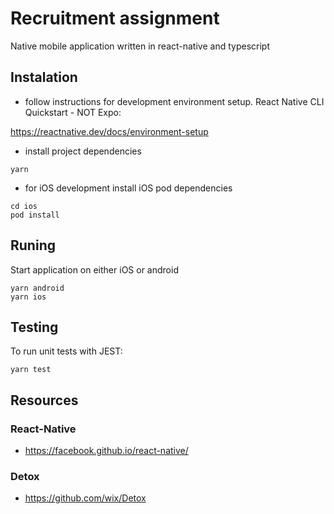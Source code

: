 # Recruitment assignment
Native mobile application written in react-native and typescript

## Instalation 
- follow instructions for development environment setup. React Native CLI Quickstart - NOT Expo: 

https://reactnative.dev/docs/environment-setup

- install project dependencies
```
yarn
```

- for iOS development install iOS pod dependencies
```
cd ios
pod install
```

## Runing
Start application on either iOS or android
```
yarn android
yarn ios
```


## Testing
To run unit tests with JEST:
```
yarn test
```


## Resources
### React-Native
- https://facebook.github.io/react-native/
### Detox
- https://github.com/wix/Detox
